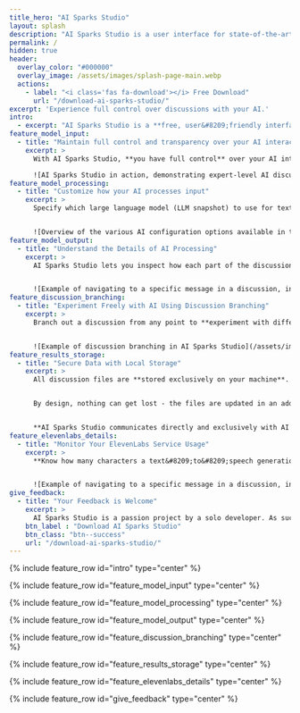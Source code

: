 ```yaml
---
title_hero: "AI Sparks Studio"
layout: splash
description: "AI Sparks Studio is a user interface for state-of-the-art AI models. Engage in expert discussions with AI models like OpenAI's ChatGPT or GPT-4, convert speech to text using the Whisper model, and transform discussions into lifelike speech audio with the ElevenLabs service."
permalink: /
hidden: true
header:
  overlay_color: "#000000"
  overlay_image: /assets/images/splash-page-main.webp
  actions:
    - label: "<i class='fas fa-download'></i> Free Download"
      url: "/download-ai-sparks-studio/"
excerpt: 'Experience full control over discussions with your AI.'
intro: 
  - excerpt: "AI Sparks Studio is a **free, user&#8209;friendly interface** for your **own API access** to cutting&#8209;edge AI models like GPT&#8209;4 or ChatGPT - a polished alternative to OpenAI Playground.<br/><br/>Engage in expert discussions with AI models like **OpenAI's GPT&#8209;4 or ChatGPT**, have your speech converted to text using the capable **Whisper** model, and transform discussions into lifelike speech audio with the **ElevenLabs** service.<br/><br/>"
feature_model_input:
  - title: "Maintain full control and transparency over your AI interactions"
    excerpt: > 
      With AI Sparks Studio, **you have full control** over your AI interactions. Every time you hit the Generate button, the AI reads the entire discussion and generates an appropriate response. This process is **fully transparent** - your discussion and the generated response remain unchanged. **You're in charge** of managing the model's context memory limitation, with clear insight into its usage, limit, and the estimated cost of generation.

      ![AI Sparks Studio in action, demonstrating expert-level AI discussion](/assets/images/ExampleDiscussion.webp)
feature_model_processing:
  - title: "Customize how your AI processes input"
    excerpt: > 
      Specify which large language model (LLM snapshot) to use for text generation and control every parameter the API provides. Gain more control over the parameters than with OpenAI Playground, as this UI adheres strictly to the official API specification.


      ![Overview of the various AI configuration options available in the application's settings](/assets/images/SettingsOverview.webp)
feature_model_output:
  - title: "Understand the Details of AI Processing"
    excerpt: > 
      AI Sparks Studio lets you inspect how each part of the discussion was created, the LLM snapshot used, and the parameter values. You can also assess the impact on the model's context memory and the estimated cost of text generation.


      ![Example of navigating to a specific message in a discussion, invoking a UI panel of message-related functionalities, and showing the message details dialog.](/assets/images/MessageDetailsExample.webp)      
feature_discussion_branching:
  - title: "Experiment Freely with AI Using Discussion Branching"
    excerpt: > 
      Branch out a discussion from any point to **experiment with different AI models or settings**. Rewrite the discussion without losing previous texts and **partially circumvent the context memory limitation** of an AI model. It's easy to notice, inspect, and navigate through any existing discussion branching.


      ![Example of discussion branching in AI Sparks Studio](/assets/images/DiscussionBranchingExample.webp)          
feature_results_storage:
  - title: "Secure Data with Local Storage"
    excerpt: > 
      All discussion files are **stored exclusively on your machine**. AI Sparks Studio makes it easy to find these files and change the storage location.


      By design, nothing can get lost - the files are updated in an additive manner, ensuring that **no text can be deleted or corrupted**. Furthermore, the files use the standard JSON format, making them easy to inspect with any text editor. 


      **AI Sparks Studio communicates directly and exclusively with AI services for which API keys are provided**, upon request. It sends a request to the pre-authorized AI service, receives a response, and stores it locally on your machine. **The configured API keys are also stored exclusively on your machine**, within the application’s configuration JSON file, easily located via the Settings dialog.
feature_elevenlabs_details:
  - title: "Monitor Your ElevenLabs Service Usage"
    excerpt: > 
      **Know how many characters a text&#8209;to&#8209;speech generation will use from your ElevenLabs monthly quota before issuing the request**. Avoid unnecessary regeneration with automatic speech audio caching. The generated audio files are stored locally in a folder adjacent to their respective discussion file.


      ![Example of navigating to a specific message in a discussion, invoking a UI panel of message-related functionalities, and showing the text-to-speech details.](/assets/images/TTS_tooltip_example.webp)        
give_feedback:
  - title: "Your Feedback is Welcome"
    excerpt: > 
      AI Sparks Studio is a passion project by a solo developer. As such, it might lack certain features or extensive testing. Your feedback is always welcome at <span id="email"></span>
    btn_label : "Download AI Sparks Studio"
    btn_class: "btn--success"
    url: "/download-ai-sparks-studio/"    
---
```


{% include feature_row id="intro" type="center" %}

{% include feature_row id="feature_model_input" type="center" %}

{% include feature_row id="feature_model_processing" type="center" %}

{% include feature_row id="feature_model_output" type="center" %}

{% include feature_row id="feature_discussion_branching" type="center" %}

{% include feature_row id="feature_results_storage" type="center" %}

{% include feature_row id="feature_elevenlabs_details" type="center" %}

{% include feature_row id="give_feedback" type="center" %}

<script>
window.onload = function() {
    var user = 'ai';
    var domain = 'aisparksstudio';
    var element = document.getElementById('email');
    element.innerHTML = '<a href="mailto:' + user + '@' + domain + '.com">' + user + '@' + domain + '.com</a>';
};
</script>